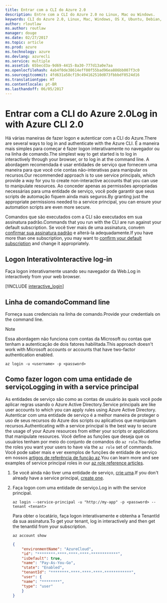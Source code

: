 ```yaml
---
title: Entrar com a CLI do Azure 2.0
description: Entre com a CLI do Azure 2.0 no Linux, Mac ou Windows.
keywords: CLI do Azure 2.0, Linux, Mac, Windows, OS X, Ubuntu, Debian, CentOS, RHEL, SUSE, CoreOS, Docker, Windows, Python, PIP
author: rloutlaw
ms.author: routlaw
manager: douge
ms.date: 02/27/2017
ms.topic: article
ms.prod: azure
ms.technology: azure
ms.devlang: azurecli
ms.service: multiple
ms.assetid: 65becd3a-9d69-4415-8a30-777d13a0e7aa
ms.openlocfilehash: 4ab4f0de38614eff00f55bad96ea886bb007f3c0
ms.sourcegitcommit: 4fd631a58cf19c494162510d073fbbbdf0524d16
ms.translationtype: HT
ms.contentlocale: pt-BR
ms.lasthandoff: 06/05/2017
---
```

# <a name="log-in-with-azure-cli-20"></a><span data-ttu-id="e182d-104">Entrar com a CLI do Azure 2.0</span><span class="sxs-lookup"><span data-stu-id="e182d-104">Log in with Azure CLI 2.0</span></span>

<span data-ttu-id="e182d-105">Há várias maneiras de fazer logon e autenticar com a CLI do Azure.</span><span class="sxs-lookup"><span data-stu-id="e182d-105">There are several ways to log in and authenticate with the Azure CLI.</span></span> <span data-ttu-id="e182d-106">É a maneira mais simples para começar é fazer logon interativamente no navegador ou na linha de comando.</span><span class="sxs-lookup"><span data-stu-id="e182d-106">The simplest way to get started is to log in interactively through your browser, or to log in at the command line.</span></span> <span data-ttu-id="e182d-107">A abordagem recomendada é usar entidades de serviço que fornecem uma maneira para que você crie contas não-interativas para manipular os recursos.</span><span class="sxs-lookup"><span data-stu-id="e182d-107">Our recommended approach is to use service principals, which provide a way for you to create non-interactive accounts that you can use to manipulate resources.</span></span> <span data-ttu-id="e182d-108">Ao conceder apenas as permissões apropriadas necessárias para uma entidade de serviço, você pode garantir que seus scripts de automação fiquem ainda mais seguros.</span><span class="sxs-lookup"><span data-stu-id="e182d-108">By granting just the appropriate permissions needed to a service principal, you can ensure your automation scripts are even more secure.</span></span>

<span data-ttu-id="e182d-109">Comandos que são executados com a CLI são executados em sua assinatura padrão.</span><span class="sxs-lookup"><span data-stu-id="e182d-109">Commands that you run with the CLI are run against your default subscription.</span></span>  <span data-ttu-id="e182d-110">Se você tiver mais de uma assinatura, convém [confirmar sua assinatura padrão](manage-azure-subscriptions-azure-cli.md) e alterá-la adequadamente.</span><span class="sxs-lookup"><span data-stu-id="e182d-110">If you have more than one subscription, you may want to [confirm your default subscription](manage-azure-subscriptions-azure-cli.md) and change it appropriately.</span></span>

## <a name="interactive-log-in"></a><span data-ttu-id="e182d-111">Logon Interativo</span><span class="sxs-lookup"><span data-stu-id="e182d-111">Interactive log-in</span></span>

<span data-ttu-id="e182d-112">Faça logon interativamente usando seu navegador da Web.</span><span class="sxs-lookup"><span data-stu-id="e182d-112">Log in interactively from your web browser.</span></span>

[!INCLUDE [interactive_login](includes/interactive-login.md)]

## <a name="command-line"></a><span data-ttu-id="e182d-113">Linha de comando</span><span class="sxs-lookup"><span data-stu-id="e182d-113">Command line</span></span>

<span data-ttu-id="e182d-114">Forneça suas credenciais na linha de comando.</span><span class="sxs-lookup"><span data-stu-id="e182d-114">Provide your credentials on the command line.</span></span>

> [!Note]
> <span data-ttu-id="e182d-115">Essa abordagem não funciona com contas da Microsoft ou contas que tenham a autenticação de dois fatores habilitada.</span><span class="sxs-lookup"><span data-stu-id="e182d-115">This approach doesn't work with Microsoft accounts or accounts that have two-factor authentication enabled.</span></span>

```azurecli-interactive
az login -u <username> -p <password>
```

## <a name="logging-in-with-a-service-principal"></a><span data-ttu-id="e182d-116">Como fazer logon com uma entidade de serviço</span><span class="sxs-lookup"><span data-stu-id="e182d-116">Logging in with a service principal</span></span>

<span data-ttu-id="e182d-117">As entidades de serviço são como as contas de usuário às quais você pode aplicar regras usando o Azure Active Directory.</span><span class="sxs-lookup"><span data-stu-id="e182d-117">Service principals are like user accounts to which you can apply rules using Azure Active Directory.</span></span>
<span data-ttu-id="e182d-118">Autenticar com uma entidade de serviço é a melhor maneira de proteger o uso de seus recursos do Azure dos scripts ou aplicativos que manipulam recursos.</span><span class="sxs-lookup"><span data-stu-id="e182d-118">Authenticating with a service principal is the best way to secure the usage of your Azure resources from either your scripts or applications that manipulate resources.</span></span>
<span data-ttu-id="e182d-119">Você define as funções que deseja que os usuários tenham por meio do conjunto de comandos do `az role`.</span><span class="sxs-lookup"><span data-stu-id="e182d-119">You define the roles you want your users to have via the `az role` set of commands.</span></span>
<span data-ttu-id="e182d-120">Você pode saber mais e ver exemplos de funções de entidade de serviço em nossos [artigos de referência de função az](https://docs.microsoft.com/cli/azure/role.md).</span><span class="sxs-lookup"><span data-stu-id="e182d-120">You can learn more and see examples of service principal roles in our [az role reference articles](https://docs.microsoft.com/cli/azure/role.md).</span></span>

1. <span data-ttu-id="e182d-121">Se você ainda não tiver uma entidade de serviço, [crie uma](create-an-azure-service-principal-azure-cli.md).</span><span class="sxs-lookup"><span data-stu-id="e182d-121">If you don't already have a service principal, [create one](create-an-azure-service-principal-azure-cli.md).</span></span>

1. <span data-ttu-id="e182d-122">Faça logon com uma entidade de serviço.</span><span class="sxs-lookup"><span data-stu-id="e182d-122">Log in with the service principal.</span></span>

   ```azurecli-interactive
   az login --service-principal -u "http://my-app" -p <password> --tenant <tenant>
   ```

   <span data-ttu-id="e182d-123">Para obter o locatário, faça logon interativamente e obtenha a TenantId da sua assinatura.</span><span class="sxs-lookup"><span data-stu-id="e182d-123">To get your tenant, log in interactively and then get the tenantId from your subscription.</span></span>

   ```azurecli
   az account show
   ```

   ```json
   {
       "environmentName": "AzureCloud",
       "id": "********-****-****-****-************",
       "isDefault": true,
       "name": "Pay-As-You-Go",
       "state": "Enabled",
       "tenantId": "********-****-****-****-************",
       "user": {
       "name": "********",
       "type": "user"
       }
   }
   ```